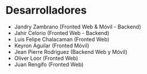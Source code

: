 # Desarrolladores

- Jandry Zambrano (Fronted Web & Móvil - Backend)
- Jahir Celorio (Fronted Web - Backend)
- Luis Felipe Chalacaman (Fronted Web)
- Keyron Aguilar (Fronted Móvil)
- Jean Pierre Rodriguez (Backend Web y Móvil)
- Oliver Loor (Fronted Web)
- Juan Rengifo (Fronted Web)
